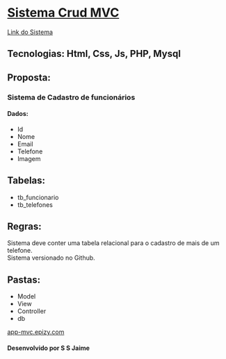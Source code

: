 <h1><a href="http://app-mvc.epizy.com">Sistema Crud MVC</a></h1>
<a href="http://app-mvc.epizy.com">Link do Sistema</a>

    

<h2>Tecnologias: Html, Css, Js, PHP, Mysql</h2>

<h2>Proposta:</h2>
<h3>Sistema de Cadastro de funcionários</h3>
<h4>Dados:</h4>

<ul>
<li>Id</li>
<li>Nome</li>
<li>Email</li>
<li>Telefone</li>
<li>Imagem</li>
</ul>

<h2>Tabelas:</h2>
<ul>
<li>tb_funcionario</li>
<li>tb_telefones</li>
</ul>

<h2>Regras:</h2>
<p>Sistema deve conter uma tabela relacional para o cadastro de mais de um telefone.<br>
Sistema versionado no Github.</p>

<h2>Pastas:</h2>

<ul>
<li>Model</li>
<li>View</li>
<li>Controller</li>
<li>db</li>
</ul>
<a href="http://app-mvc.epizy.com">app-mvc.epizy.com</a>
<h4>Desenvolvido por S S Jaime</h4>
